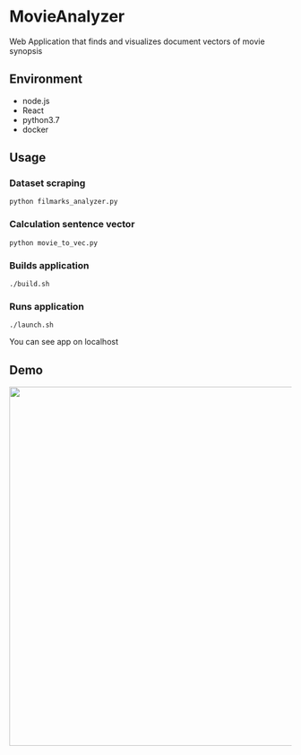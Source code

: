 # MovieAnalyzer
Web Application that finds and visualizes document vectors of movie synopsis

## Environment

- node.js
- React
- python3.7
- docker

## Usage

### Dataset scraping
```shell
python filmarks_analyzer.py
```

### Calculation sentence vector
```shell
python movie_to_vec.py
```

### Builds application
```shell
./build.sh
```

### Runs application
```shell
./launch.sh
```

You can see app on localhost

## Demo
<img src="demo/movie_analyzer.gif" width="640px">
